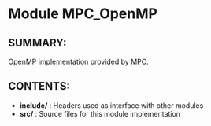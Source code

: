 Module MPC_OpenMP
======================

SUMMARY:
--------

OpenMP implementation provided by MPC.

CONTENTS:
---------
* **include/** : Headers used as interface with other modules
* **src/**     : Source files for this module implementation
